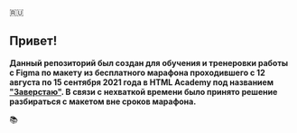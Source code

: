 [1]: https://l.htmlacademy.ru/zaverstai

🇷🇺
## Привет! 

**Данный репозиторий был создан для обучения и тренеровки работы с Figma по макету из бесплатного марафона проходившего с 12 августа по 15 сентября 2021 года в HTML Academy под названием ["Заверстаю"][1].
В связи с нехваткой времени было принято решение разбираться с макетом вне сроков марафона.**

📚
